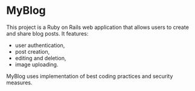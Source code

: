 # MyBlog

This project is a Ruby on Rails web application that allows users to create and share blog posts. 
It features:
- user authentication, 
- post creation, 
- editing and deletion, 
- image uploading.

MyBlog uses implementation of best coding practices and security measures.
